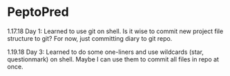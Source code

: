 # PeptoPred

1.17.18 Day 1:
Learned to use git on shell. Is it wise to commit new project file structure to git? For now, just committing diary to git repo.

1.19.18 Day 3:
Learned to do some one-liners and use wildcards (star, questionmark) on shell. Maybe I can use them to commit all files in repo at once.